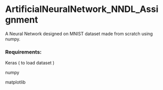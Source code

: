 # ArtificialNeuralNetwork_NNDL_Assignment

A Neural Network designed on MNIST dataset made from scratch using numpy.

### Requirements: 

  Keras ( to load dataset )

  numpy
  
  matplotlib
  
